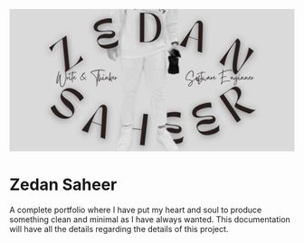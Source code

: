 ![Zedan Saheer Brand Banner](https://github.com/ZedanSaheer/zedansaheer-dotcom/blob/main/public/media/zedan_banner.jpg)

 # Zedan Saheer 

A complete portfolio where I have put my heart and soul to produce something clean and minimal as I have always wanted. This documentation will have all the details regarding the details of this project.
